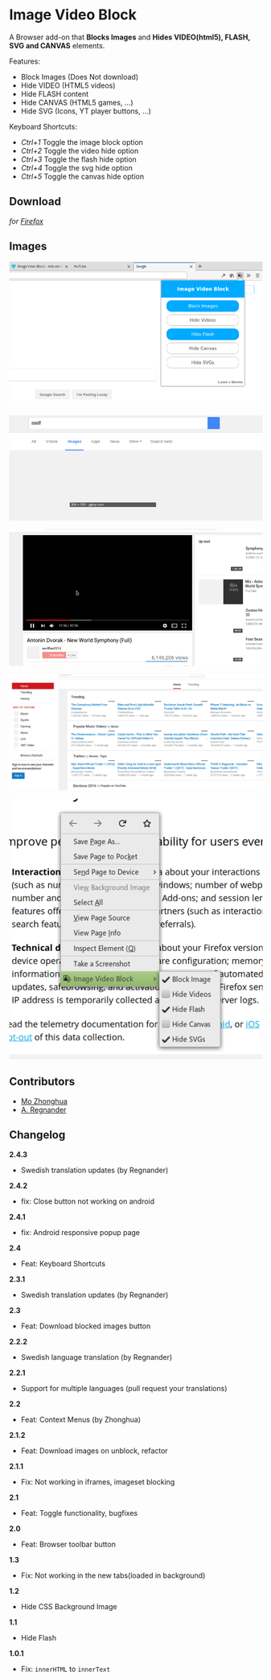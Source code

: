 # Image Video Block

A Browser add-on that **Blocks Images** and **Hides VIDEO(html5), FLASH, SVG and CANVAS** elements.

Features:

- Block Images (Does Not download)
- Hide VIDEO (HTML5 videos)
- Hide FLASH content
- Hide CANVAS (HTML5 games, ...)
- Hide SVG (Icons, YT player buttons, ...)

Keyboard Shortcuts:

- *Ctrl+1* Toggle the image block option
- *Ctrl+2* Toggle the video hide option
- *Ctrl+3* Toggle the flash hide option
- *Ctrl+4* Toggle the svg hide option
- *Ctrl+5* Toggle the canvas hide option


## Download

*for [Firefox](https://addons.mozilla.org/en-US/firefox/addon/image-video-block/)*


## Images

![](/images/popup.png "Browser toolbar button")

![](/images/gi_block_images.png "Blocks images on Google Images")

![](/images/yt_hide_video.png "Hides HTML5 Videos on YouTube")

![](/images/yt_image_block.png "Hides images on YouTube")

![](/images/context_menus.png "Context Menus")


## Contributors

- [Mo Zhonghua](https://github.com/MoZhonghua)
- [A. Regnander](https://github.com/Regnander)


## Changelog

**2.4.3**
- Swedish translation updates (by Regnander)

**2.4.2**
- fix: Close button not working on android

**2.4.1**
- fix: Android responsive popup page

**2.4**
- Feat: Keyboard Shortcuts

**2.3.1**
- Swedish translation updates (by Regnander)

**2.3**
- Feat: Download blocked images button

**2.2.2**
- Swedish language translation (by Regnander)

**2.2.1**
- Support for multiple languages (pull request your translations)

**2.2**
- Feat: Context Menus (by Zhonghua)

**2.1.2**
- Feat: Download images on unblock, refactor

**2.1.1**
- Fix: Not working in iframes, imageset blocking

**2.1**
- Feat: Toggle functionality, bugfixes

**2.0**
- Feat: Browser toolbar button

**1.3**
- Fix: Not working in the new tabs(loaded in background)

**1.2**
- Hide CSS Background Image

**1.1**

- Hide Flash

**1.0.1**

- Fix: `innerHTML` to `innerText`
